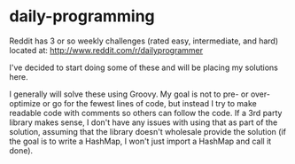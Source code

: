 daily-programming
=================

Reddit has 3 or so weekly challenges (rated easy, intermediate, and hard) located at: http://www.reddit.com/r/dailyprogrammer

I've decided to start doing some of these and will be placing my solutions here.

I generally will solve these using Groovy. My goal is not to pre- or over-optimize or go for the fewest lines of code, but instead I try to make readable code with comments so others can follow the code. If a 3rd party library makes sense, I don't have any issues with using that as part of the solution, assuming that the library doesn't wholesale provide the solution (if the goal is to write a HashMap, I won't just import a HashMap and call it done).

